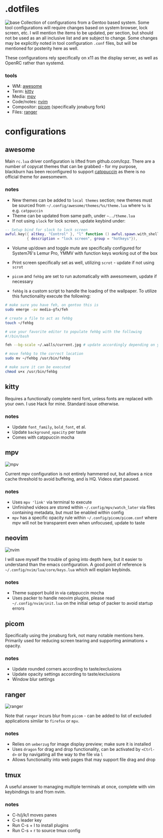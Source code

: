 # .dotfiles
![base](https://user-images.githubusercontent.com/15268681/221452886-b70ed81e-87c3-43ae-86a6-362a7dd4c8b8.png)
Collection of configurations from a Gentoo based system. Some tool configurations will require changes based on system browser, lock screen, etc. I will mention the items to be updated, per section, but should not be used as an all inclusive list and are subject to change. Some changes may be explicitly noted in tool configuration `.conf` files, but will be mentioned for posterity here as well.

These configurations rely specifically on x11 as the display server, as well as OpenRC rather than systemd.

### tools
- WM: [awesome](https://awesomewm.org/)
- Term: [kitty](https://sw.kovidgoyal.net/kitty/)
- Media: [mpv](https://mpv.io/)
- Code/notes: [nvim](https://neovim.io/)
- Compositor: [picom](https://github.com/jonaburg/picom) (specifically jonaburg fork)
- Files: [ranger](https://github.com/ranger/ranger)

# configurations
## awesome

Main `rc.lua` driver configuration is lifted from github.com/lcpz. There are a number of copycat themes that can be grabbed - for my purpose, blackburn has been reconfigured to support [catppuccin](https://github.com/catppuccin/catppuccin) as there is no official theme for awesomewm.

### notes
- New themes can be added to `local themes` section; new themes must be sourced from `~/.config/awesome/themes/%s/theme.lua` where `%s` is e.g. `catppuccin`
- Theme can be updated from same path, under `~../theme.lua`
- If not using `slock` for lock screen, update keybind under:
```lua
-- Setup bind for slock to lock screen
awful.key({ altkey, "Control" }, "l" function () awful.spawn.with_shell("slock") end,
          { description = "lock screen", group = "hotkeys"}),
```
- Volume up/down and toggle mute are specifically configured for System76's Lemur Pro, YMMV with function keys working out of the box

- Print screen specifically set as well, utilizing `scrot` - update if not using `scrot`
- `picom` and `fehbg` are set to run automatically with awesomewm, update if necessary
- `fehbg` is a custom script to handle the loading of the wallpaper. To utilize this functionality execute the following:
```bash
# make sure you have feh, on gentoo this is
sudo emerge -av media-gfx/feh

# create a file to act as fehbg
touch ~/fehbg

# use your favorite editor to populate fehbg with the following
#!/bin/bash

feh --bg-scale ~/.walls/current.jpg # update accordingly depending on your path(s)

# move fehbg to the correct location
sudo mv ~/fehbg /usr/bin/fehbg

# make sure it can be executed
chmod u+x /usr/bin/fehbg
```

## kitty
Requires a functionally complete nerd font, unless fonts are replaced with your own. I use Hack for mine. Standard issue otherwise.

### notes
- Update `font_family`, `bold_font`, et al.
- Update `background_opacity` per taste
- Comes with catppuccin mocha

## mpv
![mpv](https://user-images.githubusercontent.com/15268681/221452900-60d4d2bb-3382-4e95-9b0c-63621298bc70.png)

Current mpv configuration is not entirely hammered out, but allows a nice cache threshold to avoid buffering, and is HQ. Videos start paused.

### notes
- Uses `mpv 'link'` via terminal to execute
- Unfinished videos are stored within `~/.config/mpv/watch_later` via files containing metadata, but must be enabled within config
- `mpv` has a specific opacity rule within `~/.config/picom/picom.conf` where mpv will not be transparent even when unfocused, update to taste

## neovim
![nvim](https://user-images.githubusercontent.com/15268681/221452926-d650e9f2-1eca-4e35-bdf8-7729704b7fb8.png)

I will save myself the trouble of going into depth here, but it easier to understand than the emacs configuration. A good point of reference is `~/.config/nvim/lua/core/keys.lua` which will explain keybinds.

### notes
- Theme support build in via catppuccin mocha
- Uses packer to handle neovim plugins, please read `~/.config/nvim/init.lua` on the initial setup of packer to avoid startup errors

## picom
Specifically using the jonaburg fork, not many notable mentions here. Primarily used for reducing screen tearing and supporting animations + opacity.

### notes
- Update rounded corners according to taste/exclusions
- Update opacity settings according to taste/exclusions
- Window blur settings

## ranger
![ranger](https://user-images.githubusercontent.com/15268681/221452935-3298f463-2c5a-4ea4-8ba0-620d9364899c.png)

Note that `ranger` incurs blur from `picom` - can be added to list of excluded applications similar to `firefox` or `mpv`.

### notes
- Relies on `ueberzug` for image display preview; make sure it is installed
- Uses `dragon` for drag and drop functionality, can be activated by `<Ctrl-d>` or by navigating all the way to the file via `l`
- Allows functionality into web pages that may support file drag and drop

## tmux
A useful answer to managing multiple terminals at once, complete with vim keybindings to and from nvim.

### notes
- C-h/j/k/l moves panes
- C-s leader key
- Run C-s + I to install plugins
- Run C-s + r to source tmux config
